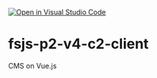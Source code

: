 [![Open in Visual Studio Code](https://classroom.github.com/assets/open-in-vscode-718a45dd9cf7e7f842a935f5ebbe5719a5e09af4491e668f4dbf3b35d5cca122.svg)](https://classroom.github.com/online_ide?assignment_repo_id=12282441&assignment_repo_type=AssignmentRepo)
# fsjs-p2-v4-c2-client
CMS on Vue.js
